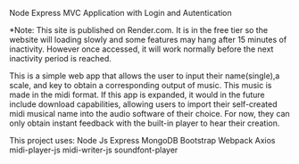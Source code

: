 Node Express MVC Application with Login and Autentication


*Note: This site is published on Render.com. It is in the free tier so the website will loading slowly and some features may hang after 15 minutes of inactivity. However once accessed, it will work normally before the next inactivity period is reached. 

This is a simple web app that allows the user to input their name(single),a scale, and key to obtain a corresponding output of music. This music is made in the midi format. If this app is expanded, it would in the future include download capabilities, allowing users to import their self-created midi musical name into the audio software of their choice. For now, they can only obtain instant feedback with the built-in player to hear their creation. 

This project uses: 
Node Js
Express
MongoDB
Bootstrap
Webpack
Axios
midi-player-js
midi-writer-js
soundfont-player



